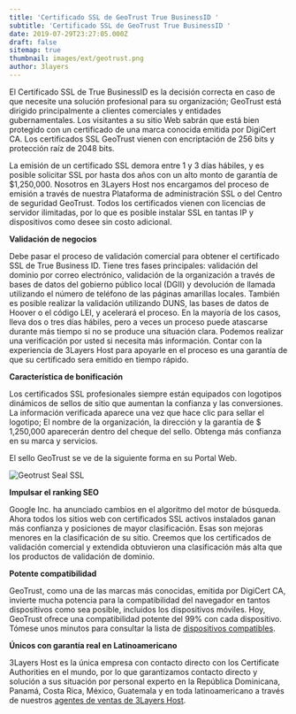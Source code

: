 ```yaml
---
title: 'Certificado SSL de GeoTrust True BusinessID '
subtitle: 'Certificado SSL de GeoTrust True BusinessID '
date: 2019-07-29T23:27:05.000Z
draft: false
sitemap: true
thumbnail: images/ext/geotrust.png
author: 3layers
---
```

El Certificado SSL de True BusinessID es la decisión correcta en caso de que necesite una solución profesional para su organización; GeoTrust está dirigido principalmente a clientes comerciales y entidades gubernamentales. Los visitantes a su sitio Web sabrán que está bien protegido con un certificado de una marca conocida emitida por DigiCert CA. Los certificados SSL GeoTrust vienen con encriptación de 256 bits y protección raíz de 2048 bits.

La emisión de un certificado SSL demora entre 1 y 3 días hábiles, y es posible solicitar SSL por hasta dos años con un alto monto de garantía de $1,250,000. Nosotros en 3Layers Host nos encargamos del proceso de emisión a través de nuestra Plataforma de administración SSL o del Centro de seguridad GeoTrust. Todos los certificados vienen con licencias de servidor ilimitadas, por lo que es posible instalar SSL en tantas IP y dispositivos como desee sin costo adicional.

**Validación de negocios**

Debe pasar el proceso de validación comercial para obtener el certificado SSL de True Business ID. Tiene tres fases principales: validación del dominio por correo electrónico, validación de la organización a través de bases de datos del gobierno público local (DGII) y devolución de llamada utilizando el número de teléfono de las páginas amarillas locales. También es posible realizar la validación utilizando DUNS, las bases de datos de Hoover o el código LEI, y acelerará el proceso. En la mayoría de los casos, lleva dos o tres días hábiles, pero a veces un proceso puede atascarse durante más tiempo si no se produce una situación clara. Podemos realizar una verificación por usted  si necesita más información. Contar con la experiencia de 3Layers Host para apoyarle en el proceso es una garantía de que su certificado sera emitido en tiempo rápido.

**Característica de bonificación**

Los certificados SSL profesionales siempre están equipados con logotipos dinámicos de sellos de sitio que aumentan la confianza y las conversiones. La información verificada aparece una vez que hace clic para sellar el logotipo; El nombre de la organización, la dirección y la garantía de $ 1,250,000 aparecerán dentro del cheque del sello. Obtenga más confianza en su marca y servicios. 

El sello GeoTrust se ve de la siguiente forma en su Portal Web.

![Geotrust Seal SSL](/images/ext/geotrust-seal.png)

**Impulsar el ranking SEO**

Google Inc. ha anunciado cambios en el algoritmo del motor de búsqueda. Ahora todos los sitios web con certificados SSL activos instalados ganan más confianza y posiciones de mayor clasificación. Esas son mejoras menores en la clasificación de su sitio. Creemos que los certificados de validación comercial y extendida obtuvieron una clasificación más alta que los productos de validación de dominio.

**Potente compatibilidad**

GeoTrust, como una de las marcas más conocidas, emitida por DigiCert CA, invierte mucha potencia para la compatibilidad del navegador en tantos dispositivos como sea posible, incluidos los dispositivos móviles. Hoy, GeoTrust ofrece una compatibilidad potente del 99% con cada dispositivo. Tómese unos minutos para consultar la lista de [dispositivos compatibles](https://3layers.host/blog/compatibilidad-de-dispositivos-con-ssl/).


**Únicos con garantía real en Latinoamericano**

3Layers Host es la única empresa con contacto directo con los Certificate Authorities en el mundo, por lo que garantizamos contacto directo y solución a sus situación por personal experto en la República Dominicana, Panamá, Costa Rica, México, Guatemala y en toda latinoamericano a través de nuestros [agentes de ventas de 3Layers Host](https://3layers.host/contact/).